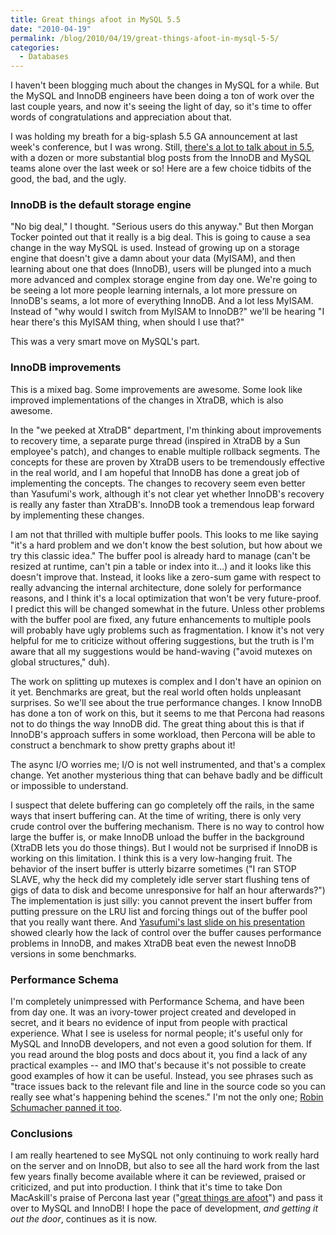```yaml
---
title: Great things afoot in MySQL 5.5
date: "2010-04-19"
permalink: /blog/2010/04/19/great-things-afoot-in-mysql-5-5/
categories:
  - Databases
---
```

I haven't been blogging much about the changes in MySQL for a while. But the MySQL and InnoDB engineers have been doing a ton of work over the last couple years, and now it's seeing the light of day, so it's time to offer words of congratulations and appreciation about that.

I was holding my breath for a big-splash 5.5 GA announcement at last week's conference, but I was wrong. Still, [there's a lot to talk about in 5.5][1], with a dozen or more substantial blog posts from the InnoDB and MySQL teams alone over the last week or so! Here are a few choice tidbits of the good, the bad, and the ugly.

### InnoDB is the default storage engine

"No big deal," I thought. "Serious users do this anyway." But then Morgan Tocker pointed out that it really is a big deal. This is going to cause a sea change in the way MySQL is used. Instead of growing up on a storage engine that doesn't give a damn about your data (MyISAM), and then learning about one that does (InnoDB), users will be plunged into a much more advanced and complex storage engine from day one. We're going to be seeing a lot more people learning internals, a lot more pressure on InnoDB's seams, a lot more of everything InnoDB. And a lot less MyISAM. Instead of "why would I switch from MyISAM to InnoDB?" we'll be hearing "I hear there's this MyISAM thing, when should I use that?"

This was a very smart move on MySQL's part.

### InnoDB improvements

This is a mixed bag. Some improvements are awesome. Some look like improved implementations of the changes in XtraDB, which is also awesome.

In the "we peeked at XtraDB" department, I'm thinking about improvements to recovery time, a separate purge thread (inspired in XtraDB by a Sun employee's patch), and changes to enable multiple rollback segments. The concepts for these are proven by XtraDB users to be tremendously effective in the real world, and I am hopeful that InnoDB has done a great job of implementing the concepts. The changes to recovery seem even better than Yasufumi's work, although it's not clear yet whether InnoDB's recovery is really any faster than XtraDB's. InnoDB took a tremendous leap forward by implementing these changes.

I am not that thrilled with multiple buffer pools. This looks to me like saying "it's a hard problem and we don't know the best solution, but how about we try this classic idea." The buffer pool is already hard to manage (can't be resized at runtime, can't pin a table or index into it&#8230;) and it looks like this doesn't improve that. Instead, it looks like a zero-sum game with respect to really advancing the internal architecture, done solely for performance reasons, and I think it's a local optimization that won't be very future-proof. I predict this will be changed somewhat in the future. Unless other problems with the buffer pool are fixed, any future enhancements to multiple pools will probably have ugly problems such as fragmentation. I know it's not very helpful for me to criticize without offering suggestions, but the truth is I'm aware that all my suggestions would be hand-waving ("avoid mutexes on global structures," duh).

The work on splitting up mutexes is complex and I don't have an opinion on it yet. Benchmarks are great, but the real world often holds unpleasant surprises. So we'll see about the true performance changes. I know InnoDB has done a ton of work on this, but it seems to me that Percona had reasons not to do things the way InnoDB did. The great thing about this is that if InnoDB's approach suffers in some workload, then Percona will be able to construct a benchmark to show pretty graphs about it!

The async I/O worries me; I/O is not well instrumented, and that's a complex change. Yet another mysterious thing that can behave badly and be difficult or impossible to understand.

I suspect that delete buffering can go completely off the rails, in the same ways that insert buffering can. At the time of writing, there is only very crude control over the buffering mechanism. There is no way to control how large the buffer is, or make InnoDB unload the buffer in the background (XtraDB lets you do those things). But I would not be surprised if InnoDB is working on this limitation. I think this is a very low-hanging fruit. The behavior of the insert buffer is utterly bizarre sometimes ("I ran STOP SLAVE, why the heck did my completely idle server start flushing tens of gigs of data to disk and become unresponsive for half an hour afterwards?") The implementation is just silly: you cannot prevent the insert buffer from putting pressure on the LRU list and forcing things out of the buffer pool that you really want there. And [Yasufumi's last slide on his presentation][2] showed clearly how the lack of control over the buffer causes performance problems in InnoDB, and makes XtraDB beat even the newest InnoDB versions in some benchmarks.

### Performance Schema

I'm completely unimpressed with Performance Schema, and have been from day one. It was an ivory-tower project created and developed in secret, and it bears no evidence of input from people with practical experience. What I see is useless for normal people; it's useful only for MySQL and InnoDB developers, and not even a good solution for them. If you read around the blog posts and docs about it, you find a lack of any practical examples -- and IMO that's because it's not possible to create good examples of how it can be useful. Instead, you see phrases such as "trace issues back to the relevant file and line in the source code so you can really see what's happening behind the scenes." I'm not the only one; [Robin Schumacher panned it too][3].

### Conclusions

I am really heartened to see MySQL not only continuing to work really hard on the server and on InnoDB, but also to see all the hard work from the last few years finally become available where it can be reviewed, praised or criticized, and put into production. I think that it's time to take Don MacAskill's praise of Percona last year ("[great things are afoot][4]") and pass it over to MySQL and InnoDB! I hope the pace of development, *and getting it out the door*, continues as it is now.

 [1]: http://dev.mysql.com/tech-resources/articles/introduction-to-mysql-55.html
 [2]: http://en.oreilly.com/mysql2010/public/schedule/detail/12660
 [3]: http://en.oreilly.com/mysql2010/public/schedule/detail/13366
 [4]: http://don.blogs.smugmug.com/2008/12/23/great-things-afoot-in-the-mysql-community/
